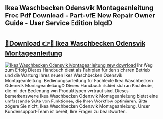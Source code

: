 ## Ikea Waschbecken Odensvik Montageanleitung Free Pdf Download - Part-vfE New Repair Owner Guide - User Service Edition blqdD

# <h2><a href="http://df6zup.blite.top/?on=Ikea+Waschbecken+Odensvik+Montageanleitung">🔗Download 👉🔴 Ikea Waschbecken Odensvik Montageanleitung</a></h2>

[![Ikea Waschbecken Odensvik Montageanleitung new download](https://i.imgur.com/lujVjoI.png)](http://df6zup.blite.top/?on=Ikea+Waschbecken+Odensvik+Montageanleitung)
Ihr Weg zum Erfolg Dieses Handbuch dient als Fahrplan für den sicheren Betrieb und die Wartung Ihres neuen Ikea Waschbecken Odensvik Montageanleitung. Bedienungsanleitung für Fachleute Ikea Waschbecken Odensvik MontageanleitungD Dieses Handbuch richtet sich an Fachleute, die mit der Bedienung von Produkttypen vertraut sind. Dieses bemerkenswerte Ikea Waschbecken Odensvik Montageanleitung bietet eine umfassende Suite von Funktionen, die Ihren Workflow optimieren. Bitte zögern Sie nicht, Ikea Waschbecken Odensvik Montageanleitung. Unser Kundensupport-Team ist bereit, Ihre Fragen zu beantworten.
